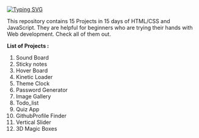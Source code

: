 [![Typing SVG](https://readme-typing-svg.herokuapp.com?color=2316F7&lines=15-Projects-in-15-Days)](https://git.io/typing-svg)

This repository contains 15 Projects in 15 days of HTML/CSS and JavaScript.
 They are helpful for beginners who are trying their hands with Web development.
 Check all of them out.

<b>List of Projects :

1) </B>Sound Board
2) Sticky notes
3) Hover Board
4) Kinetic Loader
5) Theme Clock
6) Password Generator
7) Image Gallery
8) Todo_list
9) Quiz App
10) GithubProfile Finder
11) Vertical Slider
12) 3D Magic Boxes
